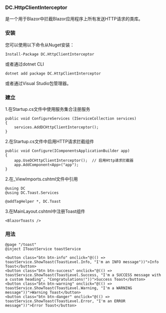 ###  **DC.HttpClientInterceptor** 

是一个用于Blazor中拦截Blazor应用程序上所有发送HTTP请求的类库。

###  **安装** 

您可以使用以下命令从Nuget安装：

```
Install-Package DC.HttpClientInterceptor
```

或者通过dotnet CLI

```
dotnet add package DC.HttpClientInterceptor
```

或者通过Visual Studio包管理器。

###  **建立** 

1.在Startup.cs文件中使用服务集合注册服务

```
public void ConfigureServices (IServiceCollection services)
{
    services.AddDCHttpClientInterceptor();
}
```

2.在Startup.cs文件中启用HTTP请求拦截组件
```
public void Configure(IComponentsApplicationBuilder app)
{
    app.UseDCHttpClientInterceptor();  // 启用Http请求拦截器
    app.AddComponent<App>("app");
}
```

2.在_ViewImports.cshtml文件中引用

```
@using DC
@using DC.Toast.Services

@addTagHelper *, DC.Toast
```

3.在MainLayout.cshtml中注册Toast组件

```
<BlazorToasts />
```

###  **用法** 

```
@page "/toast"
@inject IToastService toastService

<button class="btn btn-info" onclick="@(() => toastService.ShowToast(ToastLevel.Info, "I'm an INFO message"))">Info Toast</button>
<button class="btn btn-success" onclick="@(() => toastService.ShowToast(ToastLevel.Success, "I'm a SUCCESS message with a custom heading", "Congratulations!"))">Success Toast</button>
<button class="btn btn-warning" onclick="@(() => toastService.ShowToast(ToastLevel.Warning, "I'm a WARNING message"))">Warning Toast</button>
<button class="btn btn-danger" onclick="@(() => toastService.ShowToast(ToastLevel.Error, "I'm an ERROR message"))">Error Toast</button>
```